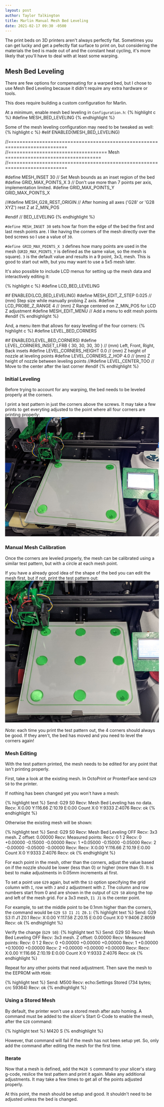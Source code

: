 ```yaml
---
layout: post
author: Taylor Talkington
title: Marlin Manual Mesh Bed Leveling
date: 2021-02-17 09:30 -0500
---
```


The print beds on 3D printers aren't always perfectly flat. Sometimes you can get lucky and get a pefectly flat surface to print on, but considering the materials the bed is made out of and the constant heat cycling, it's more likely that you'll have to deal with at least some warping.

## Mesh Bed Leveling

There are few options for compensating for a warped bed, but I chose to use Mesh Bed Leveling because it didn't require any extra hardware or tools.

This does require building a custom configuration for Marlin.

At a minimum, enable mesh bed leveling in `Configuration.h`:
{% highlight c %}
#define MESH_BED_LEVELING
{% endhighlight %}

Some of the mesh leveling configuration may need to be tweaked as well:
{% highlight c %}
#elif ENABLED(MESH_BED_LEVELING)

  //===========================================================================
  //=================================== Mesh ==================================
  //===========================================================================

  #define MESH_INSET 30          // Set Mesh bounds as an inset region of the bed
  #define GRID_MAX_POINTS_X 3    // Don't use more than 7 points per axis, implementation limited.
  #define GRID_MAX_POINTS_Y GRID_MAX_POINTS_X

  //#define MESH_G28_REST_ORIGIN // After homing all axes ('G28' or 'G28 XYZ') rest Z at Z_MIN_POS

#endif // BED_LEVELING
{% endhighlight %}

`#define MESH_INSET 30` sets how far from the edge of the bed the first and last mesh points are. I like having the corners of the mesh directly over the bed screws so I use a value of `30`.

`#define GRID_MAX_POINTS_X 3` defines how many points are used in the mesh (`GRID_MAX_POINTS_Y` is defined as the same value, so the mesh is square). `3` is the default value and results in a 9 point, 3x3, mesh. This is good to start out with, but you may want to use a 5x5 mesh later.

It's also possible to include LCD menus for setting up the mesh data and interactively editing it:

{% highlight c %}
#define LCD_BED_LEVELING

#if ENABLED(LCD_BED_LEVELING)
  #define MESH_EDIT_Z_STEP  0.025 // (mm) Step size while manually probing Z axis.
  #define LCD_PROBE_Z_RANGE 4     // (mm) Z Range centered on Z_MIN_POS for LCD Z adjustment
  #define MESH_EDIT_MENU        // Add a menu to edit mesh points
#endif
{% endhighlight %}

And, a menu item that allows for easy leveling of the four corners:
{% highlight c %}
#define LEVEL_BED_CORNERS

#if ENABLED(LEVEL_BED_CORNERS)
  #define LEVEL_CORNERS_INSET_LFRB { 30, 30, 30, 30 } // (mm) Left, Front, Right, Back insets
  #define LEVEL_CORNERS_HEIGHT      0.0   // (mm) Z height of nozzle at leveling points
  #define LEVEL_CORNERS_Z_HOP       4.0   // (mm) Z height of nozzle between leveling points
  //#define LEVEL_CENTER_TOO              // Move to the center after the last corner
#endif
{% endhighlight %}

### Initial Leveling

Before trying to account for any warping, the bed needs to be leveled properly at the corners. 

I print a test pattern in just the corners above the screws. It may take a few prints to get everyting adjusted to the point where all four corners are printing properly:  
![corners](/assets/mesh_leveling/4_corners.png)

### Manual Mesh Calibration

Once the corners are leveled properly, the mesh can be calibrated using a similar test pattern, but with a circle at each mesh point.

If you have a already good idea of the shape of the bed you can edit the mesh first, but if not, print the test pattern out:  
![mesh_9](/assets/mesh_leveling/mesh_9.png)

*Note:* each time you print the test pattern out, the 4 corners should always be good. If they aren't, the bed has moved and you need to level the corners again!

### Mesh Editing

With the test pattern printed, the mesh needs to be edited for any point that isn't printing properly.

First, take a look at the existing mesh. In OctoPrint or PronterFace send `G29 S0` to the printer.

If nothing has been changed yet you won't have a mesh:

{% highlight text %}
Send: G29 S0
Recv: Mesh Bed Leveling has no data.
Recv: X:0.00 Y:116.66 Z:10.19 E:0.00 Count X:0 Y:9333 Z:4076
Recv: ok
{% endhighlight %}

Otherwise the existing mesh will be shown:

{% highlight text %}
Send: G29 S0
Recv: Mesh Bed Leveling OFF
Recv: 3x3 mesh. Z offset: 0.00000
Recv: Measured points:
Recv:         0        1        2
Recv:  0 +0.00000 -0.15000 -0.00000
Recv:  1 +0.05000 -0.15000 -0.05000
Recv:  2 -0.00000 -0.05000 -0.00000
Recv: 
Recv: X:0.00 Y:116.66 Z:10.19 E:0.00 Count X:0 Y:9333 Z:4076
Recv: ok
{% endhighlight %}

For each point in the mesh, other than the corners, adjust the value based on if the nozzle should be lower (less than 0) or higher (more than 0). It is best to make adjustments in 0.05mm increments at first.

To set a point use `G29` again, but with the `S3` option specifying the grid column with `I`, row with `J` and z adjustment with `Z`. The column and row numbers start from 0 and are shown in the output of `G29 S0` along the top and left of the mesh grid. For a 3x3 mesh, `I1 J1` is the center point.

For example, to set the middle point to be 0.1mm higher than the corners, the command would be `G29 S3 I1 J1 Z0.1`:
{% highlight text %}
Send: G29 S3 I1 J1 Z0.1
Recv: X:0.00 Y:117.58 Z:20.15 E:0.00 Count X:0 Y:9406 Z:8059
Recv: ok
{% endhighlight %}

Verify the change (`G29 S0`):
{% highlight text %}
Send: G29 S0
Recv: Mesh Bed Leveling OFF
Recv: 3x3 mesh. Z offset: 0.00000
Recv: Measured points:
Recv:         0        1        2
Recv:  0 +0.00000 +0.00000 +0.00000
Recv:  1 +0.00000 +0.10000 +0.00000
Recv:  2 +0.00000 +0.00000 +0.00000
Recv: 
Recv: X:0.00 Y:116.66 Z:10.19 E:0.00 Count X:0 Y:9333 Z:4076
Recv: ok
{% endhighlight %}

Repeat for any other points that need adjustment. Then save the mesh to the EEPROM with `M500`:

{% highlight text %}
Send: M500
Recv: echo:Settings Stored (734 bytes; crc 59364)
Recv: ok
{% endhighlight %}

### Using a Stored Mesh

By default, the printer won't use a stored mesh after auto homing. A command must be added to the slicer's Start G-Code to enable the mesh, after the `G28` command:

{% highlight text %}
M420 S
{% endhighlight %}

However, that command will fail if the mesh has not been setup yet. So, only add the command after editing the mesh for the first time.

### Iterate

Now that a mesh is defined, add the `M420 S` command to your slicer's starg g-code, reslice the test pattern and print it again. Make any additional adjustments. It may take a few times to get all of the points adjusted properly.


At this point, the mesh should be setup and good. It shouldn't need to be adjusted unless the bed is changed.
